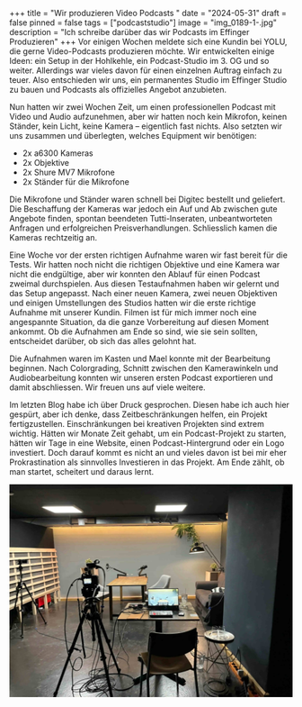 +++
title = "Wir produzieren Video Podcasts "
date = "2024-05-31"
draft = false
pinned = false
tags = ["podcaststudio"]
image = "img_0189-1-.jpg"
description = "Ich schreibe darüber das wir Podcasts im Effinger Produzieren"
+++
Vor einigen Wochen meldete sich eine Kundin bei YOLU, die gerne Video-Podcasts produzieren möchte. Wir entwickelten einige Ideen: ein Setup in der Hohlkehle, ein Podcast-Studio im 3. OG und so weiter. Allerdings war vieles davon für einen einzelnen Auftrag einfach zu teuer. Also entschieden wir uns, ein permanentes Studio im Effinger Studio zu bauen und Podcasts als offizielles Angebot anzubieten.

Nun hatten wir zwei Wochen Zeit, um einen professionellen Podcast mit Video und Audio aufzunehmen, aber wir hatten noch kein Mikrofon, keinen Ständer, kein Licht, keine Kamera – eigentlich fast nichts. Also setzten wir uns zusammen und überlegten, welches Equipment wir benötigen:

* 2x a6300 Kameras
* 2x Objektive
* 2x Shure MV7 Mikrofone
* 2x Ständer für die Mikrofone

Die Mikrofone und Ständer waren schnell bei Digitec bestellt und geliefert. Die Beschaffung der Kameras war jedoch ein Auf und Ab zwischen gute Angebote finden, spontan beendeten Tutti-Inseraten, unbeantworteten Anfragen und erfolgreichen Preisverhandlungen. Schliesslich kamen die Kameras rechtzeitig an.

Eine Woche vor der ersten richtigen Aufnahme waren wir fast bereit für die Tests. Wir hatten noch nicht die richtigen Objektive und eine Kamera war nicht die endgültige, aber wir konnten den Ablauf für einen Podcast zweimal durchspielen. Aus diesen Testaufnahmen haben wir gelernt und das Setup angepasst. Nach einer neuen Kamera, zwei neuen Objektiven und einigen Umstellungen des Studios hatten wir die erste richtige Aufnahme mit unserer Kundin. Filmen ist für mich immer noch eine angespannte Situation, da die ganze Vorbereitung auf diesen Moment ankommt. Ob die Aufnahmen am Ende so sind, wie sie sein sollten, entscheidet darüber, ob sich das alles gelohnt hat.

Die Aufnahmen waren im Kasten und Mael konnte mit der Bearbeitung beginnen. Nach Colorgrading, Schnitt zwischen den Kamerawinkeln und Audiobearbeitung konnten wir unseren ersten Podcast exportieren und damit abschliessen. Wir freuen uns auf viele weitere.

Im letzten Blog habe ich über Druck gesprochen. Diesen habe ich auch hier gespürt, aber ich denke, dass Zeitbeschränkungen helfen, ein Projekt fertigzustellen. Einschränkungen bei kreativen Projekten sind extrem wichtig. Hätten wir Monate Zeit gehabt, um ein Podcast-Projekt zu starten, hätten wir Tage in eine Website, einen Podcast-Hintergrund oder ein Logo investiert. Doch darauf kommt es nicht an und vieles davon ist bei mir eher Prokrastination als sinnvolles Investieren in das Projekt. Am Ende zählt, ob man startet, scheitert und daraus lernt.

![](img_0189-1-.jpg)